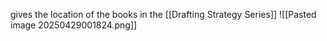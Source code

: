 gives the location of the books in the [[Drafting Strategy Series]]
![[Pasted image 20250429001824.png]]